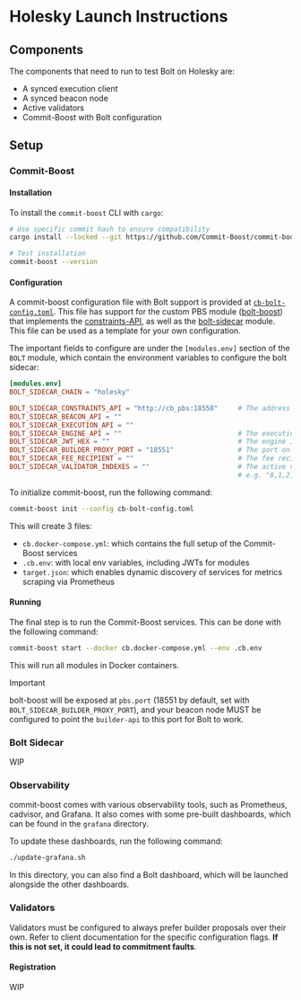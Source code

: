 # Holesky Launch Instructions

## Components

The components that need to run to test Bolt on Holesky are:

- A synced execution client
- A synced beacon node
- Active validators
- Commit-Boost with Bolt configuration

## Setup

### Commit-Boost

#### Installation

To install the `commit-boost` CLI with `cargo`:

```bash
# Use specific commit hash to ensure compatibility
cargo install --locked --git https://github.com/Commit-Boost/commit-boost-client --rev aed00e8 commit-boost

# Test installation
commit-boost --version
```

#### Configuration

A commit-boost configuration file with Bolt support is provided at
[`cb-bolt-config.toml`](./cb-bolt-config.toml). This file has support for the
custom PBS module ([bolt-boost](../../bolt-boost)) that implements the
[constraints-API](https://chainbound.github.io/bolt-docs/api/builder), as well
as the [bolt-sidecar](../../bolt-sidecar) module. This file can be used as a
template for your own configuration.

The important fields to configure are under the `[modules.env]` section of the
`BOLT` module, which contain the environment variables to configure the bolt
sidecar:

```toml
[modules.env]
BOLT_SIDECAR_CHAIN = "holesky"

BOLT_SIDECAR_CONSTRAINTS_API = "http://cb_pbs:18550"     # The address of the PBS module (static)
BOLT_SIDECAR_BEACON_API = ""
BOLT_SIDECAR_EXECUTION_API = ""
BOLT_SIDECAR_ENGINE_API = ""                             # The execution layer engine API endpoint
BOLT_SIDECAR_JWT_HEX = ""                                # The engine JWT used to authenticate with the engine API
BOLT_SIDECAR_BUILDER_PROXY_PORT = "18551"                # The port on which the sidecar builder-API will listen on. This is what your beacon node should connect to.
BOLT_SIDECAR_FEE_RECIPIENT = ""                          # The fee recipient
BOLT_SIDECAR_VALIDATOR_INDEXES = ""                      # The active validator indexes (can be defined as a comma-separated list, or a range)
                                                         # e.g. "0,1,2,3,4" or "0..4", or a combination of both
```

To initialize commit-boost, run the following command:

```bash
commit-boost init --config cb-bolt-config.toml
```

This will create 3 files:

- `cb.docker-compose.yml`: which contains the full setup of the Commit-Boost services
- `.cb.env`: with local env variables, including JWTs for modules
- `target.json`: which enables dynamic discovery of services for metrics scraping via Prometheus

#### Running

The final step is to run the Commit-Boost services. This can be done with the following command:

```bash
commit-boost start --docker cb.docker-compose.yml --env .cb.env
```

This will run all modules in Docker containers.

> [!IMPORTANT]
> bolt-boost will be exposed at `pbs.port` (18551 by default, set with `BOLT_SIDECAR_BUILDER_PROXY_PORT`), and your beacon node MUST be configured
> to point the `builder-api` to this port for Bolt to work.

### Bolt Sidecar

WIP

### Observability

commit-boost comes with various observability tools, such as Prometheus, cadvisor, and Grafana. It also comes with some pre-built dashboards,
which can be found in the `grafana` directory.

To update these dashboards, run the following command:

```bash
./update-grafana.sh
```

In this directory, you can also find a Bolt dashboard, which will be launched alongside the other dashboards.

### Validators

Validators must be configured to always prefer builder proposals over their own. Refer to client documentation for the specific configuration flags.
**If this is not set, it could lead to commitment faults**.

#### Registration

WIP
